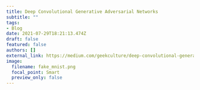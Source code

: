 ```yaml
---
title: Deep Convolutional Generative Adversarial Networks
subtitle: ""
tags:
- Blog
date: 2021-07-29T18:21:13.474Z
draft: false
featured: false
authors: []
external_link: https://medium.com/geekculture/deep-convolutional-generative-adversarial-networks-a6a0b0da3253
image:
  filename: fake_mnist.png
  focal_point: Smart
  preview_only: false
---
```


